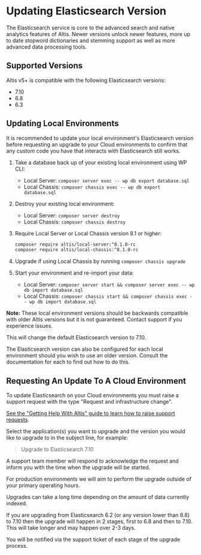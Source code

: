 # Updating Elasticsearch Version

The Elasticsearch service is core to the advanced search and native analytics features of Altis. Newer versions unlock newer features, more up to date stopword dictionaries and stemming support as well as more advanced data processing tools.

## Supported Versions

Altis v5+ is compatible with the following Elasticsearch versions:

- 7.10
- 6.8
- 6.3

## Updating Local Environments

It is recommended to update your local environment's Elasticsearch version before requesting an upgrade to your Cloud environments to confirm that any custom code you have that interacts with Elasticsearch still works.

1. Take a database back up of your existing local environment using WP CLI:
   - Local Server: `composer server exec -- wp db export database.sql`
   - Local Chassis: `composer chassis exec -- wp db export database.sql`
1. Destroy your existing local environment:
   - Local Server: `composer server destroy`
   - Local Chassis: `composer chassis destroy`

1. Require Local Server or Local Chassis version 8.1 or higher:
   ```sh
   composer require altis/local-server:^8.1.0-rc
   composer require altis/local-chassis:^8.1.0-rc
   ```
1. Upgrade if using Local Chassis by running `composer chassis upgrade`
1. Start your environment and re-import your data:
   - Local Server: `composer server start && composer server exec -- wp db import database.sql`
   - Local Chassis: `composer chassis start && composer chassis exec -- wp db import database.sql`

**Note:** These local environment versions should be backwards compatible with older Altis versions but it is not guaranteed. Contact support if you experience issues.

This will change the default Elasticsearch version to 7.10.

The Elasticsearch version can also be configured for each local environment should you wish to use an older version. Consult the documentation for each to find out how to do this.

## Requesting An Update To A Cloud Environment

To update Elasticsearch on your Cloud environments you must raise a support request with the type "Request and infrastructure change".

[See the "Getting Help With Altis" guide to learn how to raise support requests](../getting-help-with-altis.md).

Select the application(s) you want to upgrade and the version you would like to upgrade to in the subject line, for example:

> Upgrade to Elasticsearch 7.10

A support team member will respond to acknowledge the request and inform you with the time when the upgrade will be started.

For production environments we will aim to perform the upgrade outside of your primary operating hours.

Upgrades can take a long time depending on the amount of data currently indexed.

If you are upgrading from Elasticsearch 6.2 (or any version lower than 6.8) to 7.10 then the upgrade will happen in 2 stages, first to 6.8 and then to 7.10. This will take longer and may happen over 2-3 days.

You will be notified via the support ticket of each stage of the upgrade process.
